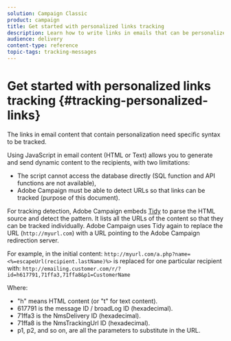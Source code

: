 ```yaml
---
solution: Campaign Classic
product: campaign
title: Get started with personalized links tracking
description: Learn how to write links in emails that can be personalized and support tracking in Campaign Classic.
audience: delivery
content-type: reference
topic-tags: tracking-messages
---
```


# Get started with personalized links tracking {#tracking-personalized-links}

The links in email content that contain personalization need specific syntax to be tracked. 

Using JavaScript in email content (HTML or Text) allows you to generate and send dynamic content to the recipients, with two limitations:

* The script cannot access the database directly (SQL function and API functions are not available),
* Adobe Campaign must be able to detect URLs so that links can be tracked (purpose of this document).

For tracking detection, Adobe Campaign embeds [Tidy](http://www.html-tidy.org/) to parse the HTML source and detect the pattern. It lists all the URLs of the content so that they can be tracked individually. Adobe Campaign uses Tidy again to replace the URL (`http://myurl.com`) with a URL pointing to the Adobe Campaign redirection server.

For example, in the initial content: `http://myurl.com/a.php?name=<%=escapeUrl(recipient.lastName)%>` is replaced for one particular recipient with: `http://emailing.customer.com/r/?id=h617791,71ffa3,71ffa8&p1=CustomerName`

Where:

* "h" means HTML content (or "t" for text content).
* 617791 is the message ID / broadLog ID (hexadecimal).
* 71ffa3 is the NmsDelivery ID (hexadecimal).
* 71ffa8 is the NmsTrackingUrl ID (hexadecimal).
* p1, p2, and so on, are all the parameters to substitute in the URL.
